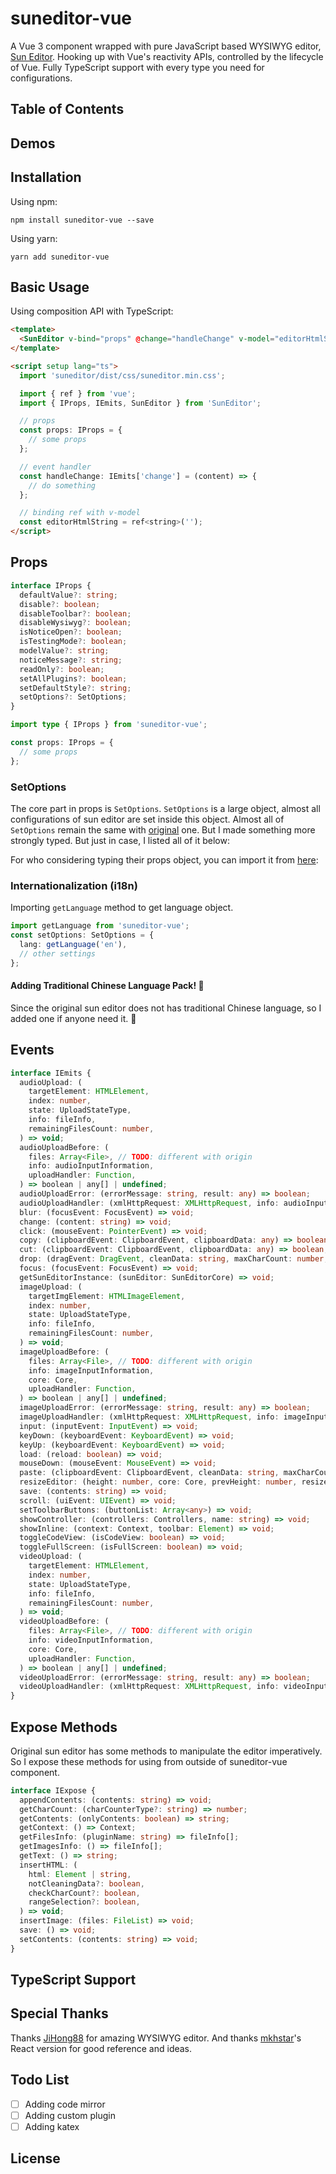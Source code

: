 # suneditor-vue

A Vue 3 component wrapped with pure JavaScript based WYSIWYG editor, [Sun Editor](https://github.com/JiHong88/SunEditor). Hooking up with Vue's reactivity APIs, controlled by the lifecycle of Vue. Fully TypeScript support with every type you need for configurations.

## Table of Contents

## Demos

## Installation

Using npm:

```shell
npm install suneditor-vue --save
```

Using yarn:

```shell
yarn add suneditor-vue
```

## Basic Usage

Using composition API with TypeScript:

```html
<template>
  <SunEditor v-bind="props" @change="handleChange" v-model="editorHtmlString" />
</template>

<script setup lang="ts">
  import 'suneditor/dist/css/suneditor.min.css';

  import { ref } from 'vue';
  import { IProps, IEmits, SunEditor } from 'SunEditor';

  // props
  const props: IProps = {
    // some props
  };

  // event handler
  const handleChange: IEmits['change'] = (content) => {
    // do something
  };

  // binding ref with v-model
  const editorHtmlString = ref<string>('');
</script>
```

## Props

```ts
interface IProps {
  defaultValue?: string;
  disable?: boolean;
  disableToolbar?: boolean;
  disableWysiwyg?: boolean;
  isNoticeOpen?: boolean;
  isTestingMode?: boolean;
  modelValue?: string;
  noticeMessage?: string;
  readOnly?: boolean;
  setAllPlugins?: boolean;
  setDefaultStyle?: string;
  setOptions?: SetOptions;
}
```

```ts
import type { IProps } from 'suneditor-vue';

const props: IProps = {
  // some props
};
```

### SetOptions

The core part in props is `SetOptions`. `SetOptions` is a large object, almost all configurations of sun editor are set inside this object. Almost all of `SetOptions` remain the same with [original](./) one. But I made something more strongly typed. But just in case, I listed all of it below:

For who considering typing their props object, you can import it from [here]('./'):

### Internationalization (i18n)

Importing `getLanguage` method to get language object.

```ts
import getLanguage from 'suneditor-vue';
const setOptions: SetOptions = {
  lang: getLanguage('en'),
  // other settings
};
```

#### Adding Traditional Chinese Language Pack! 🎉

Since the original sun editor does not has traditional Chinese language, so I added one if anyone need it. 🙌

## Events

```ts
interface IEmits {
  audioUpload: (
    targetElement: HTMLElement,
    index: number,
    state: UploadStateType,
    info: fileInfo,
    remainingFilesCount: number,
  ) => void;
  audioUploadBefore: (
    files: Array<File>, // TODO: different with origin
    info: audioInputInformation,
    uploadHandler: Function,
  ) => boolean | any[] | undefined;
  audioUploadError: (errorMessage: string, result: any) => boolean;
  audioUploadHandler: (xmlHttpRequest: XMLHttpRequest, info: audioInputInformation, core: Core) => void;
  blur: (focusEvent: FocusEvent) => void;
  change: (content: string) => void;
  click: (mouseEvent: PointerEvent) => void;
  copy: (clipboardEvent: ClipboardEvent, clipboardData: any) => boolean;
  cut: (clipboardEvent: ClipboardEvent, clipboardData: any) => boolean;
  drop: (dragEvent: DragEvent, cleanData: string, maxCharCount: number, core: Core) => boolean | string;
  focus: (focusEvent: FocusEvent) => void;
  getSunEditorInstance: (sunEditor: SunEditorCore) => void;
  imageUpload: (
    targetImgElement: HTMLImageElement,
    index: number,
    state: UploadStateType,
    info: fileInfo,
    remainingFilesCount: number,
  ) => void;
  imageUploadBefore: (
    files: Array<File>, // TODO: different with origin
    info: imageInputInformation,
    core: Core,
    uploadHandler: Function,
  ) => boolean | any[] | undefined;
  imageUploadError: (errorMessage: string, result: any) => boolean;
  imageUploadHandler: (xmlHttpRequest: XMLHttpRequest, info: imageInputInformation, core: Core) => void;
  input: (inputEvent: InputEvent) => void;
  keyDown: (keyboardEvent: KeyboardEvent) => void;
  keyUp: (keyboardEvent: KeyboardEvent) => void;
  load: (reload: boolean) => void;
  mouseDown: (mouseEvent: MouseEvent) => void;
  paste: (clipboardEvent: ClipboardEvent, cleanData: string, maxCharCount: boolean, core: Core) => boolean | string;
  resizeEditor: (height: number, core: Core, prevHeight: number, resizeObserverEntry: ResizeObserverEntry | null) => {};
  save: (contents: string) => void;
  scroll: (uiEvent: UIEvent) => void;
  setToolbarButtons: (buttonList: Array<any>) => void;
  showController: (controllers: Controllers, name: string) => void;
  showInline: (context: Context, toolbar: Element) => void;
  toggleCodeView: (isCodeView: boolean) => void;
  toggleFullScreen: (isFullScreen: boolean) => void;
  videoUpload: (
    targetElement: HTMLElement,
    index: number,
    state: UploadStateType,
    info: fileInfo,
    remainingFilesCount: number,
  ) => void;
  videoUploadBefore: (
    files: Array<File>, // TODO: different with origin
    info: videoInputInformation,
    core: Core,
    uploadHandler: Function,
  ) => boolean | any[] | undefined;
  videoUploadError: (errorMessage: string, result: any) => boolean;
  videoUploadHandler: (xmlHttpRequest: XMLHttpRequest, info: videoInputInformation, core: Core) => void;
}
```

## Expose Methods

Original sun editor has some methods to manipulate the editor imperatively. So I expose these methods for using from outside of suneditor-vue component.

```ts
interface IExpose {
  appendContents: (contents: string) => void;
  getCharCount: (charCounterType?: string) => number;
  getContents: (onlyContents: boolean) => string;
  getContext: () => Context;
  getFilesInfo: (pluginName: string) => fileInfo[];
  getImagesInfo: () => fileInfo[];
  getText: () => string;
  insertHTML: (
    html: Element | string,
    notCleaningData?: boolean,
    checkCharCount?: boolean,
    rangeSelection?: boolean,
  ) => void;
  insertImage: (files: FileList) => void;
  save: () => void;
  setContents: (contents: string) => void;
}
```

## TypeScript Support

<!-- typescript message -->

## Special Thanks

Thanks [JiHong88](https://github.com/JiHong88) for amazing WYSIWYG editor.
And thanks [mkhstar](https://github.com/mkhstar)'s React version for good reference and ideas.

## Todo List

- [ ] Adding code mirror
- [ ] Adding custom plugin
- [ ] Adding katex

## License

<!-- license message -->

